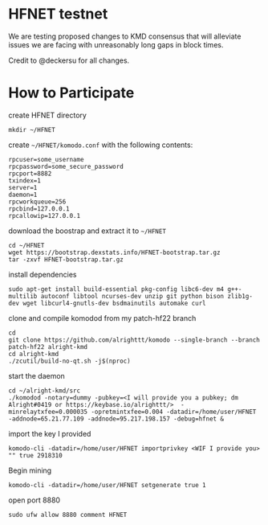 # HFNET testnet

We are testing proposed changes to KMD consensus that will alleviate issues we are facing with unreasonably long gaps in block times.

Credit to @deckersu for all changes. 

# How to Participate 
create HFNET directory
```
mkdir ~/HFNET
```

create `~/HFNET/komodo.conf` with the following contents:
```
rpcuser=some_username
rpcpassword=some_secure_password
rpcport=8882
txindex=1
server=1
daemon=1
rpcworkqueue=256
rpcbind=127.0.0.1
rpcallowip=127.0.0.1
```

download the boostrap and extract it to `~/HFNET`
```
cd ~/HFNET
wget https://bootstrap.dexstats.info/HFNET-bootstrap.tar.gz
tar -zxvf HFNET-bootstrap.tar.gz
```


install dependencies
```
sudo apt-get install build-essential pkg-config libc6-dev m4 g++-multilib autoconf libtool ncurses-dev unzip git python bison zlib1g-dev wget libcurl4-gnutls-dev bsdmainutils automake curl
```

clone and compile komodod from my patch-hf22 branch
```
cd
git clone https://github.com/alrighttt/komodo --single-branch --branch patch-hf22 alright-kmd
cd alright-kmd
./zcutil/build-no-qt.sh -j$(nproc)
```

start the daemon
```
cd ~/alright-kmd/src
./komodod -notary=dummy -pubkey=<I will provide you a pubkey; dm Alright#0419 or https://keybase.io/alrighttt/>  -minrelaytxfee=0.000035 -opretmintxfee=0.004 -datadir=/home/user/HFNET -addnode=65.21.77.109 -addnode=95.217.198.157 -debug=hfnet &
```

import the key I provided
```
komodo-cli -datadir=/home/user/HFNET importprivkey <WIF I provide you> "" true 2918310
```


Begin mining 
```
komodo-cli -datadir=/home/user/HFNET setgenerate true 1
```

open port 8880
```
sudo ufw allow 8880 comment HFNET
```
